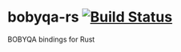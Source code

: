 # bobyqa-rs [![Build Status](https://travis-ci.org/elsid/bobyqa-rs.svg?branch=master)](https://travis-ci.org/elsid/bobyqa-rs)

BOBYQA bindings for Rust
